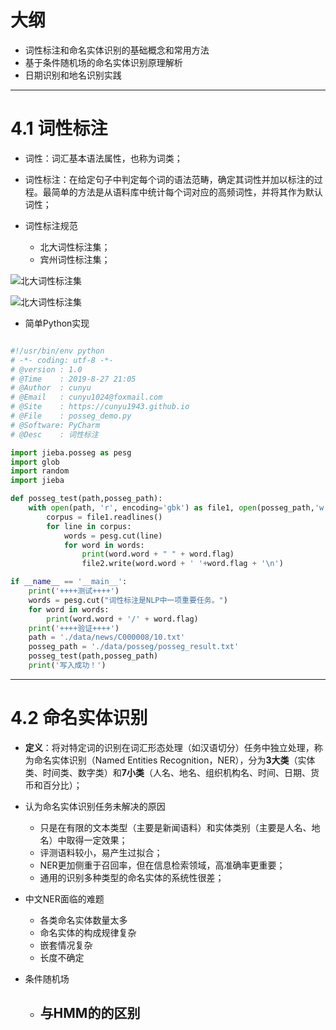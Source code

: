 # 大纲

- 词性标注和命名实体识别的基础概念和常用方法
- 基于条件随机场的命名实体识别原理解析
- 日期识别和地名识别实践

---

# 4.1 词性标注

- 词性：词汇基本语法属性，也称为词类；

- 词性标注：在给定句子中判定每个词的语法范畴，确定其词性并加以标注的过程。最简单的方法是从语料库中统计每个词对应的高频词性，并将其作为默认词性；

- 词性标注规范

	- 北大词性标注集；
	- 宾州词性标注集；

![北大词性标注集](https://i.loli.net/2019/08/27/LQa2YqMGbN58TIs.png)

![北大词性标注集](https://i.loli.net/2019/08/27/2U3ILZXxNTybcPV.png)

- 简单Python实现

```python

#!/usr/bin/env python
# -*- coding: utf-8 -*-
# @version : 1.0
# @Time    : 2019-8-27 21:05
# @Author  : cunyu
# @Email   : cunyu1024@foxmail.com
# @Site    : https://cunyu1943.github.io
# @File    : posseg_demo.py
# @Software: PyCharm
# @Desc    : 词性标注

import jieba.posseg as pesg
import glob
import random
import jieba

def posseg_test(path,posseg_path):
    with open(path, 'r', encoding='gbk') as file1, open(posseg_path,'w',encoding='utf-8') as file2:
        corpus = file1.readlines()
        for line in corpus:
            words = pesg.cut(line)
            for word in words:
                print(word.word + " " + word.flag)
                file2.write(word.word + ' '+word.flag + '\n')

if __name__ == '__main__':
    print('++++测试++++')
    words = pesg.cut("词性标注是NLP中一项重要任务。")
    for word in words:
        print(word.word + '/' + word.flag)
    print('++++验证++++')
    path = './data/news/C000008/10.txt'
    posseg_path = './data/posseg/posseg_result.txt'
    posseg_test(path,posseg_path)
    print('写入成功！')
```

---

# 4.2 命名实体识别

- **定义**：将对特定词的识别在词汇形态处理（如汉语切分）任务中独立处理，称为命名实体识别（Named Entities Recognition，NER），分为**3大类**（实体类、时间类、数字类）和**7小类**（人名、地名、组织机构名、时间、日期、货币和百分比）；

- 认为命名实体识别任务未解决的原因

	- 只是在有限的文本类型（主要是新闻语料）和实体类别（主要是人名、地名）中取得一定效果；
	- 评测语料较小，易产生过拟合；
	- NER更加侧重于召回率，但在信息检索领域，高准确率更重要；
	- 通用的识别多种类型的命名实体的系统性很差；

- 中文NER面临的难题

	- 各类命名实体数量太多
	- 命名实体的构成规律复杂
	- 嵌套情况复杂
	- 长度不确定

- 条件随机场

	- 与HMM的的区别
		-


